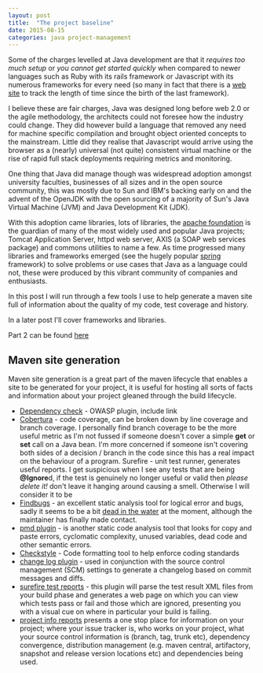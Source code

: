 ```yaml
---
layout: post
title:  "The project baseline"
date: 2015-08-15
categories: java project-management
---
```

Some of the charges levelled at Java development are that it *requires too much setup* or *you cannot get started quickly* when compared to newer languages such as Ruby with its rails framework or Javascript with its numerous frameworks for every need (so many in fact that there is a [web site][jscountdown] to track the length of time since the birth of the last framework). 

I believe these are fair charges, Java was designed long before web 2.0 or the agile methodology, the architects could not foresee how the industry could change. They did however build a language that removed any need for machine specific compilation and brought object oriented concepts to the mainstream. Little did they realise that Javascript would arrive using the browser as a (nearly) universal (not quite) consistent virtual machine or the rise of rapid full stack deployments requiring metrics and monitoring.

One thing that Java did manage though was widespread adoption amongst university faculties, businesses of all sizes and in the open source community, this was mostly due to Sun and IBM's backing early on and the advent of the OpenJDK with the open sourcing of a majority of Sun's Java Virtual Machine (JVM) and Java Development Kit (JDK).

With this adoption came libraries, lots of libraries, the [apache foundation][apache] is the guardian of many of the most widely used and popular Java projects; Tomcat Application Server, httpd web server, AXIS (a SOAP web services package) and commons utilities to name a few. As time progressed many libraries and frameworks emerged (see the hugely popular [spring][spring] framework) to solve problems or use cases that Java as a language could not, these were produced by this vibrant community of companies and enthusiasts. 

In this post I will run through a few tools I use to help generate a maven site full of information about the quality of my code, test coverage and history.

In a later post I'll cover frameworks and libraries.

Part 2 can be found [here](../../../2016/02/05/the-project-baseline-part-2.html)

## Maven site generation
Maven site generation is a great part of the maven lifecycle that enables a site to be generated for your project, it is useful for hosting all sorts of facts and information about your project gleaned through the build lifecycle.
* [Dependency check][depcheck] - OWASP plugin, include link
* [Cobertura][cobertura] - code coverage, can be broken down by line coverage and branch coverage.
I personally find branch coverage to be the more useful metric as I'm not fussed if someone doesn't cover a simple **get** or **set** call on a Java bean. I'm more concerned if someone isn't covering both sides of a decision / branch in the code since this has a real impact on the behaviour of a program.
Surefire - unit test runner, generates useful reports. I get suspicious when I see any tests that are being **@Ignore**d, if the test is genuinely no longer useful or valid then *please delete it!* don't leave it hanging around causing a smell. Otherwise I will consider it to be  
* [Findbugs][findbugs] - an excellent static analysis tool for logical error and bugs, sadly it seems to be a bit [dead in the water](https://news.ycombinator.com/item?id=12885549) at the moment, although the maintainer has finally made contact.
* [pmd plugin][pmd] - is another static code analysis tool that looks for copy and paste errors, cyclomatic complexity, unused variables, dead code and other semantic errors.   
* [Checkstyle][checkstyle] - Code formatting tool to help enforce coding standards
* [change log plugin][changelog] - used in conjunction with the source control management (SCM) settings to generate a changelog based on commit messages and diffs.
* [surefire test reports][surefire] - this plugin will parse the test result XML files from your build phase and generates a web page on which you can view which tests pass or fail and those which are ignored, presenting you with a visual cue on where in particular your build is failing.
* [project info reports][projectinfo] presents a one stop place for information on your project; where your issue tracker is, who works on your project, what your source control information is (branch, tag, trunk etc), dependency convergence, distribution management (e.g. maven central, artifactory, snapshot and release version locations etc) and 
dependencies being used.

[jscountdown]:			http://www.isaacchansky.me/days-since-last-new-js-framework/
[apache]:				http://www.apache.org
[spring]:				http://www.spring.io

[depcheck]:				https://www.owasp.org/index.php/OWASP_Dependency_Check
[cobertura]:			https://cobertura.github.io/cobertura/
[findbugs]:				http://findbugs.sourceforge.net/
[pmd]:					https://pmd.github.io/
[checkstyle]:			http://checkstyle.sourceforge.net/
[changelog]:			https://maven.apache.org/plugins/maven-changelog-plugin/
[surefire]:				https://maven.apache.org/surefire/maven-surefire-report-plugin/
[projectinfo]:			https://maven.apache.org/plugins/maven-project-info-reports-plugin/